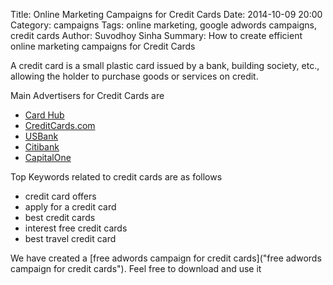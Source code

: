 Title: Online Marketing Campaigns for Credit Cards
Date: 2014-10-09 20:00
Category: campaigns
Tags: online marketing, google adwords campaigns, credit cards
Author: Suvodhoy Sinha
Summary: How to create efficient online marketing campaigns for Credit Cards

A credit card is a small plastic card issued by a bank, building society, etc., allowing the holder to purchase goods or services on credit.

Main Advertisers for Credit Cards are 

- [Card Hub](http://www.cardhub.com/ "Card Hub Credit Cards")
- [CreditCards.com](http://www.creditcards.com/ "CreditCards")
- [USBank](http://www.usbank.com/ "USBank Credit Cards")
- [Citibank](http://www.citibank.com/ "Citibank Credit Cards")
- [CapitalOne](http://capitalone.com/ "CapitalOne Credit Cards")

Top Keywords related to credit cards are as follows

- credit card offers
- apply for a credit card
- best credit cards
- interest free credit cards
- best travel credit card

We have created a [free adwords campaign for credit cards]("free adwords campaign for credit cards"). Feel free to download and use it

